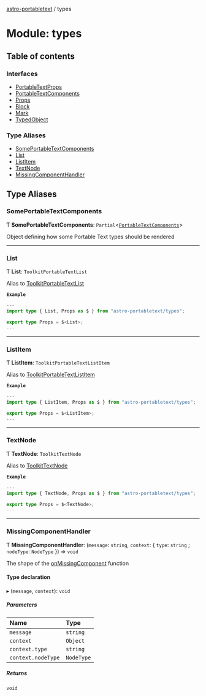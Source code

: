 [astro-portabletext](../README.md) / types

# Module: types

## Table of contents

### Interfaces

- [PortableTextProps](../interfaces/types.PortableTextProps.md)
- [PortableTextComponents](../interfaces/types.PortableTextComponents.md)
- [Props](../interfaces/types.Props.md)
- [Block](../interfaces/types.Block.md)
- [Mark](../interfaces/types.Mark.md)
- [TypedObject](../interfaces/types.TypedObject.md)

### Type Aliases

- [SomePortableTextComponents](types.md#SomePortableTextComponents)
- [List](types.md#List)
- [ListItem](types.md#ListItem)
- [TextNode](types.md#TextNode)
- [MissingComponentHandler](types.md#MissingComponentHandler)

## Type Aliases

### <a id="SomePortableTextComponents" name="SomePortableTextComponents"></a> SomePortableTextComponents

Ƭ **SomePortableTextComponents**: `Partial`\<[`PortableTextComponents`](../interfaces/types.PortableTextComponents.md)\>

Object defining how some Portable Text types should be rendered

___

### <a id="List" name="List"></a> List

Ƭ **List**: `ToolkitPortableTextList`

Alias to [ToolkitPortableTextList](https://portabletext.github.io/toolkit/types/ToolkitPortableTextList.html)

**`Example`**

```ts
---
import type { List, Props as $ } from "astro-portabletext/types";

export type Props = $<List>;
---
```

___

### <a id="ListItem" name="ListItem"></a> ListItem

Ƭ **ListItem**: `ToolkitPortableTextListItem`

Alias to [ToolkitPortableTextListItem](https://portabletext.github.io/toolkit/interfaces/ToolkitPortableTextListItem.html)

**`Example`**

```ts
---
import type { ListItem, Props as $ } from "astro-portabletext/types";

export type Props = $<ListItem>;
---
```

___

### <a id="TextNode" name="TextNode"></a> TextNode

Ƭ **TextNode**: `ToolkitTextNode`

Alias to [ToolkitTextNode](https://portabletext.github.io/toolkit/interfaces/ToolkitTextNode.html)

**`Example`**

```ts
---
import type { TextNode, Props as $ } from "astro-portabletext/types";

export type Props = $<TextNode>;
---
```

___

### <a id="MissingComponentHandler" name="MissingComponentHandler"></a> MissingComponentHandler

Ƭ **MissingComponentHandler**: (`message`: `string`, `context`: \{ `type`: `string` ; `nodeType`: `NodeType`  }) => `void`

The shape of the [onMissingComponent](../interfaces/types.PortableTextProps.md#onMissingComponent) function

#### Type declaration

▸ (`message`, `context`): `void`

##### Parameters

| Name | Type |
| :------ | :------ |
| `message` | `string` |
| `context` | `Object` |
| `context.type` | `string` |
| `context.nodeType` | `NodeType` |

##### Returns

`void`

